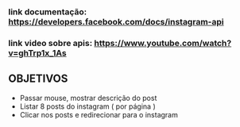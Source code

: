### link documentação: https://developers.facebook.com/docs/instagram-api

### link video sobre apis: https://www.youtube.com/watch?v=ghTrp1x_1As

## OBJETIVOS

- Passar mouse, mostrar descrição do post
- Listar 8 posts do instagram ( por página )
- Clicar nos posts e redirecionar para o instagram
